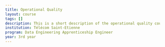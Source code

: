```yaml
---
title: Operational Quality
layout: course
tags: []
description: This is a short description of the operational quality course
institution: Télécom Saint-Etienne
program: Data Engineering Apprenticeship Engineer
year: 3rd year
---
```


